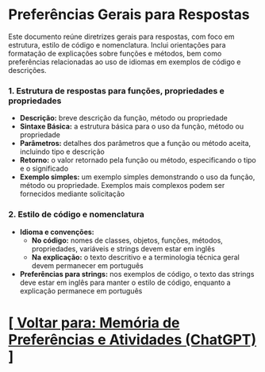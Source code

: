 # Preferências Gerais para Respostas

Este documento reúne diretrizes gerais para respostas, com foco em estrutura, estilo de código e nomenclatura. Inclui orientações para formatação de explicações sobre funções e métodos, bem como preferências relacionadas ao uso de idiomas em exemplos de código e descrições.

### 1. Estrutura de respostas para funções, propriedades e propriedades

- **Descrição:** breve descrição da função, método ou propriedade
- **Sintaxe Básica:** a estrutura básica para o uso da função, método ou propriedade
- **Parâmetros:** detalhes dos parâmetros que a função ou método aceita, incluindo tipo e descrição
- **Retorno:** o valor retornado pela função ou método, especificando o tipo e o significado
- **Exemplo simples:** um exemplo simples demonstrando o uso da função, método ou propriedade. Exemplos mais complexos podem ser fornecidos mediante solicitação

### 2. Estilo de código e nomenclatura

- **Idioma e convenções:**
    + **No código:** nomes de classes, objetos, funções, métodos, propriedades, variáveis e strings devem estar em inglês
    + **Na explicação:** o texto descritivo e a terminologia técnica geral devem permanecer em português
- **Preferências para strings:** nos exemplos de código, o texto das strings deve estar em inglês para manter o estilo de código, enquanto a explicação permanece em português

# [[ Voltar para: Memória de Preferências e Atividades (ChatGPT) ]](./1-memoria-preferencias-atividades.md)